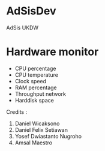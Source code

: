 # AdSisDev
AdSis UKDW

# Hardware monitor #

- CPU percentage
- CPU temperature
- Clock speed
- RAM percentage
- Throughput network
- Harddisk space

Credits :
1. Daniel Wicaksono
2. Daniel Felix Setiawan
3. Yosef Dwiastanto Nugroho
4. Amsal Maestro

